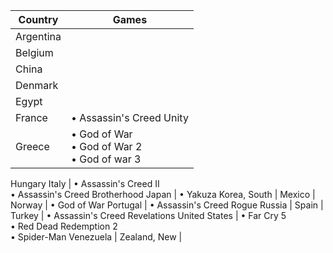 |Country|Games|
|---|---|
Argentina |
Belgium |
China |
Denmark |
Egypt |
France | • Assassin's Creed Unity 
Greece | • God of War<br/>• God of War 2<br/>• God of war 3
Hungary 
Italy | • Assassin's Creed II<br/>• Assassin's Creed Brotherhood 
Japan | • Yakuza
Korea, South |
Mexico |
Norway | • God of War 
Portugal | • Assassin's Creed Rogue 
Russia |
Spain |
Turkey | • Assassin's Creed Revelations
United States | • Far Cry 5<br/>• Red Dead Redemption 2<br/>• Spider-Man
Venezuela | 
Zealand, New | 
